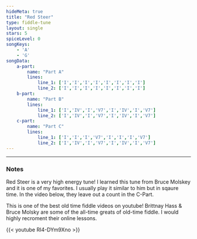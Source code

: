 ```yaml
---
hideMeta: true
title: "Red Steer"
type: fiddle-tune
layout: single
stars: 5
spiceLevel: 0
songKeys:
    - 'A'
    - 'G'
songData:
    a-part:
        name: "Part A"
        lines:
            line_1: ['I','I','I','I','I','I','I','I']
            line_2: ['I','I','I','I','I','I','I','I']
    b-part:
        name: "Part B"
        lines:
            line_1: ['I','IV','I','V7','I','IV','I','V7']
            line_2: ['I','IV','I','V7','I','IV','I','V7']
    c-part:
        name: "Part C"
        lines:
            line_1: ['I','I','I','V7','I','I','I','V7']
            line_2: ['I','IV','I','V7','I','IV','I','V7']
---
```



---
### Notes
Red Steer is a very high energy tune! I learned this tune from Bruce Molskey and it is one of my favorites. I usually play it similar to him but in sqaure time. In the video below, they leave out a count in the C-Part.

This is one of the best old time fiddle videos on youtube! Brittnay Hass & Bruce Molsky are some of the all-time greats of old-time fiddle. I would highly recroment their online lessons.

{{< youtube RI4-DYm9Xno >}}